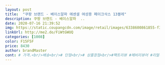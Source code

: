 ```yaml
---
layout: post 
title:  "쿠팡 브랜드 - 베이스알파 에센셜 여성용 페이크삭스 13켤레" 
description: 쿠팡 브랜드 - 베이스알파  ..
date: 2020-07-16 21:39:52 
img: https://static.coupangcdn.com/image/retail/images/6338600861855-f3e4cb09-9552-41da-8a12-d7d607ce3b46.jpg 
linkUrl: http://me2.do/FiWtGWUQ 
categories: [1008] 
color: F15F5F 
price: 8430 
author: brandMaster 
cont: # 가격.<br/>배송<br/># 단점<br/># 상품장점<br/>#팩트리뷰 #헤비리뷰어 #리얼리티<br/>< 베이스알파 에센셜 여성용 페이크삭스 ><br/>+) 페이크 삭스지만 양말이 발등을 꽤 덮는 편이라<br/>13켤레면 갯수도 너무 딱 좋고<br/>3켤레씩은 신게 되거든요<br/><br/>■ 13컬레에 9,210원가격 G린다<br/>■ 235240 신음 (아다.<br/>반스230)<br/>■ 구매  몇 시간후 새벽배송으로 13컬레 잘 받음<br/>■ 근데 후기쓰려구 보니 며칠사이 가격이 8.<br/>740원<br/>■ 남성용을 신음 길이가 길어 신발 밖으로 삐져나옴<br/>■ 내 발꾸락은 일반 페이크삭스 여성용을 신음 길이가 땡겨 엄지발가락이 아프구 23회에 구멍이 나구 통통한 발등으로인해 시보리두 금방 늘어남<br/> 
---
```

 